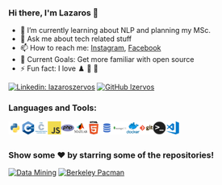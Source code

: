 ### Hi there, I'm Lazaros 👋


- 🔭 I’m currently learning about NLP and planning my MSc.
- 💬 Ask me about tech related stuff
- 📫 How to reach me: [Instagram](https://instagram.com/lazlozerv), [Facebook](https://facebook.com/lazlo.zervos)
- 🥅 Current Goals: Get more familiar with open source
- ⚡ Fun fact: I love :chess_pawn: :basketball: :martial_arts_uniform:


[![Linkedin: lazaroszervos](https://img.shields.io/badge/-lazaros-blue?style=flat-square&logo=Linkedin&logoColor=white&link=https://www.linkedin.com/in/lazaroszervos/)](https://www.linkedin.com/in/lazaroszervos/)
[![GitHub lzervos](https://img.shields.io/github/followers/lzervos?label=follow&style=social)](https://github.com/lzervos)


### Languages and Tools:
<img align="left" alt="Python" width="26px" src="https://raw.githubusercontent.com/github/explore/80688e429a7d4ef2fca1e82350fe8e3517d3494d/topics/python/python.png" />
<img align="left" alt="C++" width="26px" src="https://raw.githubusercontent.com/github/explore/80688e429a7d4ef2fca1e82350fe8e3517d3494d/topics/cpp/cpp.png" />
<img align="left" alt="C" width="26px" src="https://raw.githubusercontent.com/github/explore/80688e429a7d4ef2fca1e82350fe8e3517d3494d/topics/c/c.png" />
<img align="left" alt="JavaScript" width="26px" src="https://raw.githubusercontent.com/github/explore/80688e429a7d4ef2fca1e82350fe8e3517d3494d/topics/javascript/javascript.png" />
<img align="left" alt="PHP" width="26px" src="https://raw.githubusercontent.com/github/explore/80688e429a7d4ef2fca1e82350fe8e3517d3494d/topics/php/php.png" />
<img align="left" alt="Matlab" width="26px" src="https://raw.githubusercontent.com/github/explore/80688e429a7d4ef2fca1e82350fe8e3517d3494d/topics/matlab/matlab.png" />
<img align="left" alt="HTML" width="26px" src="https://raw.githubusercontent.com/github/explore/80688e429a7d4ef2fca1e82350fe8e3517d3494d/topics/html/html.png" />
<img align="left" alt="SQL" width="26px" src="https://raw.githubusercontent.com/github/explore/80688e429a7d4ef2fca1e82350fe8e3517d3494d/topics/sql/sql.png" />
<img align="left" alt="MongoDB" width="26px" src="https://raw.githubusercontent.com/github/explore/80688e429a7d4ef2fca1e82350fe8e3517d3494d/topics/mongodb/mongodb.png" />
<img align="left" alt="Docker" width="26px" src="https://raw.githubusercontent.com/github/explore/80688e429a7d4ef2fca1e82350fe8e3517d3494d/topics/docker/docker.png" />
<img align="left" alt="Git" width="26px" src="https://raw.githubusercontent.com/github/explore/80688e429a7d4ef2fca1e82350fe8e3517d3494d/topics/git/git.png" />
<img align="left" alt="Terminal" width="26px" src="https://raw.githubusercontent.com/github/explore/80688e429a7d4ef2fca1e82350fe8e3517d3494d/topics/terminal/terminal.png" />
<img align="left" alt="Visual Studio Code" width="26px" src="https://raw.githubusercontent.com/github/explore/80688e429a7d4ef2fca1e82350fe8e3517d3494d/topics/visual-studio-code/visual-studio-code.png" />

<br>
<br>

### Show some ❤️ by starring some of the repositories!

[![Data Mining](https://github-readme-stats.vercel.app/api/pin/?username=lzervos&repo=DataMining&layout=compact)](https://github.com/lzervos/DataMining/)
[![Berkeley Pacman](https://github-readme-stats.vercel.app/api/pin/?username=lzervos&repo=Berkeley_AI-Pacman_Projects&layout=compact)](https://github.com/lzervos/Berkeley_AI-Pacman_Projects/)
